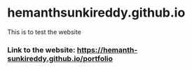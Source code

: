 # hemanthsunkireddy.github.io
This is to test the website


### Link to the website: https://hemanth-sunkireddy.github.io/portfolio

